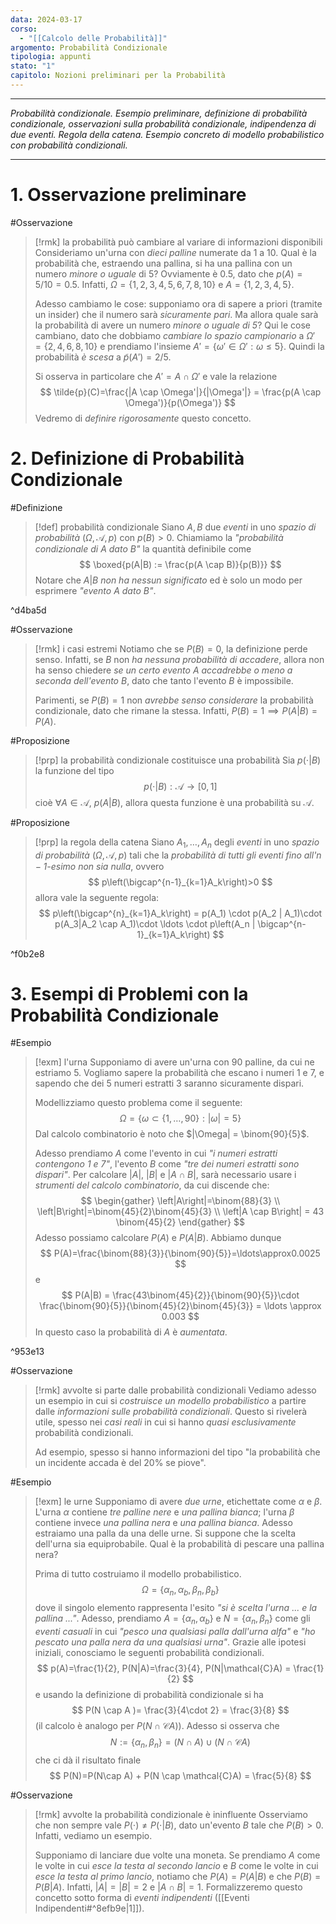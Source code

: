 ```yaml
---
data: 2024-03-17
corso:
  - "[[Calcolo delle Probabilità]]"
argomento: Probabilità Condizionale
tipologia: appunti
stato: "1"
capitolo: Nozioni preliminari per la Probabilità
---
```

- - -
*Probabilità condizionale. Esempio preliminare, definizione di probabilità condizionale, osservazioni sulla probabilità condizionale, indipendenza di due eventi. Regola della catena. Esempio concreto di modello probabilistico con probabilità condizionali.*
- - -
# 1. Osservazione preliminare
#Osservazione 
> [!rmk] la probabilità può cambiare al variare di informazioni disponibili
> Consideriamo un'urna con *dieci palline* numerate da 1 a 10. Qual è la probabilità che, estraendo una pallina, si ha una pallina con un numero *minore o uguale* di 5? Ovviamente è $0.5$, dato che $p(A) = 5/10=0.5$. Infatti, $\Omega = \{1,2,3,4,5,6,7,8,10\}$ e $A = \{1,2,3,4,5\}$.
> 
> Adesso cambiamo le cose: supponiamo ora di sapere a priori (tramite un insider) che il numero sarà *sicuramente pari*. Ma allora quale sarà la probabilità di avere un numero *minore o uguale di 5*? Qui le cose cambiano, dato che dobbiamo *cambiare lo spazio campionario* a $\Omega' = \{2,4,6,8,10\}$ e prendiamo l'insieme $A' = \{\omega' \in \Omega': \omega \leq 5\}$. Quindi la probabilità *è scesa* a $\tilde{p}(A')= 2/5$.
> 
> Si osserva in particolare che $A' = A \cap \Omega'$ e vale la relazione
> $$
> \tilde{p}(C)=\frac{|A \cap \Omega'|}{|\Omega'|} = \frac{p(A \cap \Omega')}{p(\Omega')}
> $$
> Vedremo di *definire rigorosamente* questo concetto.

# 2. Definizione di Probabilità Condizionale
#Definizione 
> [!def] probabilità condizionale
> Siano $A, B$ due *eventi* in uno *spazio di probabilità* $(\Omega, \mathcal{A}, p)$ con $p(B)>0$.
> Chiamiamo la *"probabilità condizionale di $A$ dato $B$"* la quantità definibile come
> $$
> \boxed{p(A|B) := \frac{p(A \cap B)}{p(B)}}
> $$
> Notare che $A|B$ *non ha nessun significato* ed è solo un modo per esprimere *"evento $A$ dato $B$"*.

^d4ba5d

#Osservazione 
> [!rmk] i casi estremi
> Notiamo che se $P(B)=0$, la definizione perde senso. Infatti, se $B$ non *ha nessuna probabilità di accadere*, allora non ha senso chiedere *se un certo evento $A$ accadrebbe o meno a seconda dell'evento $B$*, dato che tanto l'evento $B$ è impossibile.
> 
> Parimenti, se $P(B)=1$ non *avrebbe senso considerare* la probabilità condizionale, dato che rimane la stessa. Infatti, $P(B)=1 \implies P(A|B) = P(A)$.

#Proposizione 
> [!prp] la probabilità condizionale costituisce una probabilità
> Sia $p(\cdot | B)$ la funzione del tipo
> $$
> p(\cdot|B): \mathcal{A} \longrightarrow [0,1]
> $$
> cioè $\forall A \in \mathcal{A}$, $p(A|B)$, allora questa funzione è una probabilità su $\mathcal{A}$.

#Proposizione 
> [!prp] la regola della catena
> Siano $A_1, \ldots, A_n$ degli *eventi* in uno *spazio di probabilità* $(\Omega, \mathcal{A}, p)$ tali che la *probabilità di tutti gli eventi fino all'$n-1$-esimo non sia nulla*, ovvero
> $$
> p\left(\bigcap^{n-1}_{k=1}A_k\right)>0
> $$
> allora vale la seguente regola:
> $$
> p\left(\bigcap^{n}_{k=1}A_k\right) = p(A_1) \cdot p(A_2 | A_1)\cdot p(A_3|A_2 \cap A_1)\cdot \ldots \cdot p\left(A_n | \bigcap^{n-1}_{k=1}A_k\right)
>  $$

^f0b2e8

# 3. Esempi di Problemi con la Probabilità Condizionale
#Esempio 
> [!exm] l'urna
> Supponiamo di avere un'urna con 90 palline, da cui ne estriamo 5.
> Vogliamo sapere la probabilità che escano i numeri 1 e 7, e sapendo che dei 5 numeri estratti 3 saranno sicuramente dispari.
> 
> Modellizziamo questo problema come il seguente:
> $$
> \Omega = \{\omega \subset \{1, \ldots, 90\}: |\omega| = 5\}
> $$
> Dal calcolo combinatorio è noto che $|\Omega| = \binom{90}{5}$. 
> 
> Adesso prendiamo $A$ come l'evento in cui *"i numeri estratti contengono 1 e 7"*, l'evento $B$ come *"tre dei numeri estratti sono dispari"*. Per calcolare $|A|$, $|B|$ e $|A \cap B|$, sarà necessario usare i *strumenti del calcolo combinatorio*, da cui discende che:
> $$
> \begin{gather}
> \left|A\right|=\binom{88}{3} \\
> \left|B\right|=\binom{45}{2}\binom{45}{3} \\
> \left|A \cap B\right| = 43 \binom{45}{2}
> \end{gather}
> $$
> Adesso possiamo calcolare $P(A)$ e $P(A|B)$. Abbiamo dunque
> $$
> P(A)=\frac{\binom{88}{3}}{\binom{90}{5}}=\ldots\approx0.0025
> $$
> e
> $$
> P(A|B) = \frac{43\binom{45}{2}}{\binom{90}{5}}\cdot \frac{\binom{90}{5}}{\binom{45}{2}\binom{45}{3}} = \ldots \approx 0.003
> $$
> In questo caso la probabilità di $A$ è *aumentata*.

^953e13

#Osservazione 
> [!rmk] avvolte si parte dalle probabilità condizionali
> Vediamo adesso un esempio in cui si *costruisce un modello probabilistico* a partire dalle *informazioni sulle probabilità condizionali*. Questo si rivelerà utile, spesso nei *casi reali* in cui si hanno *quasi esclusivamente* probabilità condizionali. 
> 
> Ad esempio, spesso si hanno informazioni del tipo "la probabilità che un incidente accada è del 20% se piove".

#Esempio 
> [!exm] le urne
> Supponiamo di avere *due urne*, etichettate come $\alpha$ e $\beta$.
> L'urna $\alpha$ contiene *tre palline nere* e *una pallina bianca*; l'urna $\beta$ contiene invece *una pallina nera* e *una pallina bianca*. 
> Adesso estraiamo una palla da una delle urne. Si suppone che la scelta dell'urna sia equiprobabile. Qual è la probabilità di pescare una pallina nera?
> 
> Prima di tutto costruiamo il modello probabilistico.
> $$
> \Omega = \{\alpha_n, \alpha_b, \beta_n, \beta_b\}
> $$
> dove il singolo elemento rappresenta l'esito *"si è scelta l'urna ... e la pallina ..."*. 
> Adesso, prendiamo $A = \{\alpha_n, \alpha_b\}$ e $N=\{\alpha_n, \beta_n\}$ come gli *eventi casuali* in cui *"pesco una qualsiasi palla dall'urna alfa"* e *"ho pescato una palla nera da una qualsiasi urna"*.
> Grazie alle ipotesi iniziali, conosciamo le seguenti probabilità condizionali.
> $$
> p(A)=\frac{1}{2}, P(N|A)=\frac{3}{4}, P(N|\mathcal{C}A) = \frac{1}{2}
> $$
> e usando la definizione di probabilità condizionale si ha
> $$
> P(N \cap A )= \frac{3}{4\cdot 2} = \frac{3}{8}
> $$
> (il calcolo è analogo per $P(N \cap \mathcal{C}A)$).
> Adesso si osserva che 
> $$
> N:=\{\alpha_n,\beta_n\} =(N \cap A) \cup (N \cap \mathcal{C}A)
> $$
> che ci dà il risultato finale
> $$
> P(N)=P(N\cap A) + P(N \cap \mathcal{C}A) = \frac{5}{8}
> $$

#Osservazione 
> [!rmk] avvolte la probabilità condizionale è ininfluente
> Osserviamo che non sempre vale $P(\cdot) \neq P(\cdot|B)$, dato un'evento $B$ tale che $P(B)>0$. Infatti, vediamo un esempio.
> 
> Supponiamo di lanciare due volte una moneta. Se prendiamo $A$ come le volte in cui *esce la testa al secondo lancio* e $B$ come le volte in cui *esce la testa al primo lancio*, notiamo che $P(A)=P(A|B)$ e che $P(B)=P(B|A)$. Infatti, $|A|=|B|=2$ e $|A \cap B|=1$.
> Formalizzeremo questo concetto sotto forma di *eventi indipendenti* ([[Eventi Indipendenti#^8efb9e|1]]).
